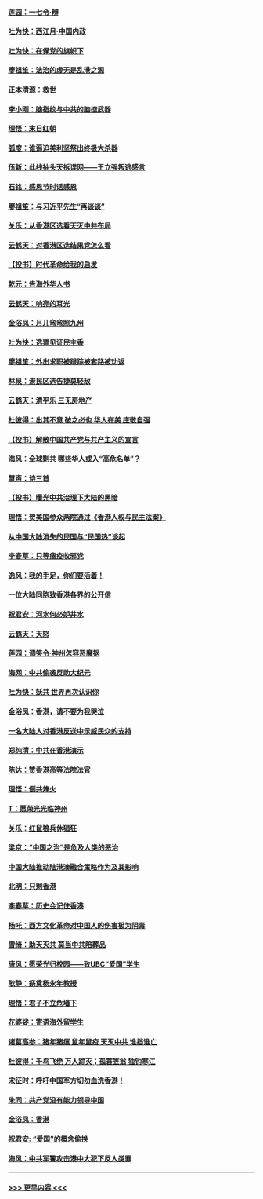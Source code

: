 #### [莲园：一七令‧辨](../pages/nsc993/n11692558.md?t=12011801) 
#### [吐为快：西江月·中国内政](../pages/nsc993/n11692071.md?t=12011801) 
#### [吐为快：在保党的旗帜下](../pages/nsc993/n11691188.md?t=12011801) 
#### [廖祖笙：法治的虚无是乱港之源](../pages/nsc993/n11690605.md?t=12011801) 
#### [正本清源：救世](../pages/nsc993/n11689134.md?t=12011801) 
#### [李小刚：脑指纹与中共的脑控武器](../pages/nsc993/n11688900.md?t=12011801) 
#### [理悟：末日红朝](../pages/nsc993/n11688829.md?t=12011801) 
#### [弧度：谁逼迫美利坚祭出终极大杀器](../pages/nsc993/n11688735.md?t=12011801) 
#### [伍新：此线抽头天拆谍网——王立强叛逃感言](../pages/nsc993/n11687981.md?t=12011801) 
#### [石铭：感恩节时话感恩](../pages/nsc993/n11687568.md?t=12011801) 
#### [廖祖笙：与习近平先生“再谈谈”](../pages/nsc993/n11687005.md?t=12011801) 
#### [关乐：从香港区选看天灭中共布局](../pages/nsc993/n11686647.md?t=12011801) 
#### [云鹤天：对香港区选结果党怎么看](../pages/nsc993/n11686216.md?t=12011801) 
#### [【投书】时代革命给我的启发](../pages/nsc993/n11684287.md?t=12011801) 
#### [乾元：告海外华人书](../pages/nsc993/n11684044.md?t=12011801) 
#### [云鹤天：响亮的耳光](../pages/nsc993/n11684254.md?t=12011801) 
#### [金浴凤：月儿弯弯照九州](../pages/nsc993/n11684231.md?t=12011801) 
#### [吐为快：选票见证民主香](../pages/nsc993/n11684206.md?t=12011801) 
#### [廖祖笙：外出求职被跟踪被套路被劝返](../pages/nsc993/n11683874.md?t=12011801) 
#### [林泉：港民区选告捷莫轻敌](../pages/nsc993/n11683930.md?t=12011801) 
#### [云鹤天：清平乐 三无房地产](../pages/nsc993/n11681521.md?t=12011801) 
#### [杜彼得：出其不意 破之必也 华人在美 庄敬自强](../pages/nsc993/n11679554.md?t=12011801) 
#### [【投书】解散中国共产党与共产主义的宣言](../pages/nsc993/n11679177.md?t=12011801) 
#### [海风：全球剿共 哪些华人或入“高危名单”？](../pages/nsc993/n11678617.md?t=12011801) 
#### [慧声：诗三首](../pages/nsc993/n11678848.md?t=12011801) 
#### [【投书】曝光中共治理下大陆的黑暗](../pages/nsc993/n11678674.md?t=12011801) 
#### [理悟：贺美国参众两院通过《香港人权与民主法案》](../pages/nsc993/n11678104.md?t=12011801) 
#### [从中国大陆消失的民国与“民国热”谈起](../pages/nsc993/n11678075.md?t=12011801) 
#### [李春草：只等瘟疫收邪党](../pages/nsc993/n11677308.md?t=12011801) 
#### [逸风：我的手足，你们要活着！](../pages/nsc993/n11676352.md?t=12011801) 
#### [一位大陆同胞致香港各界的公开信](../pages/nsc993/n11675761.md?t=12011801) 
#### [祝君安：河水何必妒井水](../pages/nsc993/n11675746.md?t=12011801) 
#### [云鹤天：天怒](../pages/nsc993/n11675718.md?t=12011801) 
#### [莲园：调笑令‧神州怎容恶魔祸](../pages/nsc993/n11675648.md?t=12011801) 
#### [海网：中共偷袭反助大纪元](../pages/nsc993/n11673515.md?t=12011801) 
#### [吐为快：妖共 世界再次认识你](../pages/nsc993/n11673506.md?t=12011801) 
#### [金浴凤：香港，请不要为我哭泣](../pages/nsc993/n11673248.md?t=12011801) 
#### [一名大陆人对香港反送中示威民众的支持](../pages/nsc993/n11672615.md?t=12011801) 
#### [郑纯清：中共在香港演示](../pages/nsc993/n11670539.md?t=12011801) 
#### [陈达：赞香港高等法院法官](../pages/nsc993/n11669542.md?t=12011801) 
#### [理悟：倒共烽火](../pages/nsc993/n11668844.md?t=12011801) 
#### [T：愿荣光光临神州](../pages/nsc993/n11668421.md?t=12011801) 
#### [关乐：红鼠狼兵休猖狂](../pages/nsc993/n11668378.md?t=12011801) 
#### [梁京：“中国之治”是危及人类的恶治](../pages/nsc993/n11668328.md?t=12011801) 
#### [中国大陆推动陆港澳融合策略作为及其影响](../pages/nsc993/n11668157.md?t=12011801) 
#### [北明：只剩香港](../pages/nsc993/n11668002.md?t=12011801) 
#### [李春草：历史会记住香港](../pages/nsc993/n11667927.md?t=12011801) 
#### [杨吒：西方文化革命对中国人的伤害极为阴毒](../pages/nsc993/n11664521.md?t=12011801) 
#### [雪绮：助天灭共 莫当中共陪葬品](../pages/nsc993/n11662650.md?t=12011801) 
#### [唐风：愿荣光归校园——致UBC“爱国”学生](../pages/nsc993/n11662194.md?t=12011801) 
#### [耿静：祭奠杨永年教授](../pages/nsc993/n11662514.md?t=12011801) 
#### [理悟：君子不立危墙下](../pages/nsc993/n11662172.md?t=12011801) 
#### [花婆娑：寄语海外留学生](../pages/nsc993/n11662121.md?t=12011801) 
#### [诸葛高参：猪年猪瘟 鼠年鼠疫 天灭中共 谁挡谁亡](../pages/nsc993/n11661980.md?t=12011801) 
#### [杜彼得：千鸟飞绝 万人踪灭；孤蓑笠翁 独钓寒江](../pages/nsc993/n11661170.md?t=12011801) 
#### [宋征时：呼吁中国军方切勿血洗香港！](../pages/nsc993/n11415318.md?t=12011801) 
#### [朱同：共产党没有能力领导中国](../pages/nsc993/n11660421.md?t=12011801) 
#### [金浴凤：香港](../pages/nsc993/n11660419.md?t=12011801) 
#### [祝君安: “爱国”的概念偷换](../pages/nsc993/n11659706.md?t=12011801) 
#### [海风：中共军警攻击港中大犯下反人类罪](../pages/nsc993/n11659632.md?t=12011801) 

----
#### [ >>> 更早内容 <<< ](../indexes/nsc993-earlier.md)

